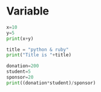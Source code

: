 Variable
==================
```python
x=10
y=5
print(x+y)

title = "python & ruby"
print("Title is "+title)
```

```python
donation=200
student=5
sponsor=20
print((donation*student)/sponsor)
```

